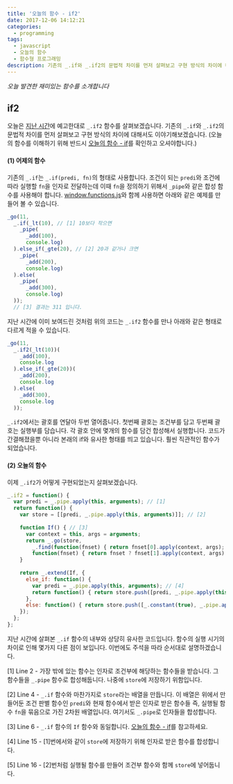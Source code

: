 ```yaml
---
title: '오늘의 함수 - if2'
date: 2017-12-06 14:12:21
categories:
  - programming
tags:
  - javascript
  - 오늘의 함수
  - 함수형 프로그래밍
description: 기존의 _.if와 _.if2의 문법적 차이를 먼저 살펴보고 구현 방식의 차이에 대해서도 이야기해보겠습니다.
---
```

_오늘 발견한 재미있는 함수를 소개합니다_

## if2

오늘은 [지난 시간](/programming/javascript-daily-function-11/)에 예고한대로 `_.if2` 함수를 살펴보겠습니다. 기존의 `_.if`와 `_.if2`의 문법적 차이를 먼저 살펴보고 구현 방식의 차이에 대해서도 이야기해보겠습니다. (오늘의 함수를 이해하기 위해 반드시 [오늘의 함수 - if](/programming/javascript-daily-function-11/)를 확인하고 오셔야합니다.)


#### (1) 어제의 함수
기존의 `_.if`는 `_.if(predi, fn)`의 형태로 사용합니다. 조건이 되는 `predi`와 조건에 따라 실행할 `fn`을 인자로 전달하는데 이때 `fn`을 정의하기 위해서 `_pipe`와 같은 합성 함수를 사용해야 합니다. [window.functions.js](https://github.com/marpple/window.functions.js)와 함께 사용하면 아래와 같은 예제를 만들어 볼 수 있습니다.

```javascript
_go(11,
  _.if(_lt(10), // [1] 10보다 작으면
    _pipe(
      _add(100), 
      console.log)
  ).else_if(_gte(20), // [2] 20과 같거나 크면
    _pipe(
      _add(200), 
      console.log)
  ).else(
    _pipe(
      _add(300), 
      console.log)
  )); 
  // [3] 결과는 311 입니다.
```

지난 시간에 이미 보여드린 것처럼 위의 코드는 `_.if2` 함수를 만나 아래와 같은 형태로 다르게 적을 수 있습니다.

```javascript
_go(11,
  _.if2(_lt(10))(
    _add(100), 
    console.log
  ).else_if(_gte(20))(
    _add(200), 
    console.log
  ).else(
    _add(300), 
    console.log
  ));
```

`_.if2`에서는 괄호를 연달아 두번 열어줍니다. 첫번째 괄호는 조건부를 담고 두번째 괄호는 실행부를 담습니다. 각 괄호 안에 몇개의 함수를 담건 합성해서 실행합니다. 코드가 간결해졌을뿐 아니라 본래의 if와 유사한 형태를 띄고 있습니다. 훨씬 직관적인 함수가 되었습니다.


#### (2) 오늘의 함수
이제 `_.if2`가 어떻게 구현되었는지 살펴보겠습니다.

```javascript
_.if2 = function() {
  var predi = _.pipe.apply(this, arguments); // [1]
  return function() {
    var store = [[predi, _.pipe.apply(this, arguments)]]; // [2]
    
    function If() { // [3]
      var context = this, args = arguments; 
      return _.go(store,
        _.find(function(fnset) { return fnset[0].apply(context, args); }),
        function(fnset) { return fnset ? fnset[1].apply(context, args) : void 0; });
    }
    
    return _.extend(If, {
      else_if: function() {
        var predi = _.pipe.apply(this, arguments); // [4]
        return function() { return store.push([predi, _.pipe.apply(this, arguments)]) && If; }; // [5]
      },
      else: function() { return store.push([_.constant(true), _.pipe.apply(this, arguments)]) && If; }
    });
  };
};
```

지난 시간에 살펴본 `_.if` 함수의 내부와 상당히 유사한 코드입니다. 함수의 실행 시기의 차이로 인해 몇가지 다른 점이 보입니다. 이번에도 주석을 따라 순서대로 설명하겠습니다. 

[1] Line 2 - 가장 밖에 있는 함수는 인자로 조건부에 해당하는 함수들을 받습니다. 그 함수들을 `_.pipe` 함수로 합성해둡니다. 나중에 `store`에 저장하기 위함입니다.

[2] Line 4 - `_.if` 함수와 마찬가지로 `store`라는 배열을 만듭니다. 이 배열은 위에서 만들어둔 조건 판별 함수인 `predi`와 현재 함수에서 받은 인자로 받은 함수들 즉, 실행될 함수 `fn`을 묶음으로 가진 2차원 배열입니다. 여기서도 `_.pipe`로 인자들을 합성합니다. 

[3] Line 6 - `_.if` 함수의 `If` 함수와 동일합니다. [오늘의 함수 - if](/programming/javascript-daily-function-11/)를 참고하세요.

[4] Line 15 - [1]번에서와 같이 `store`에 저장하기 위해 인자로 받은 함수를 합성합니다.

[5] Line 16 - [2]번처럼 실행될 함수를 만들어 조건부 함수와 함께 `store`에 넣어둡니다.